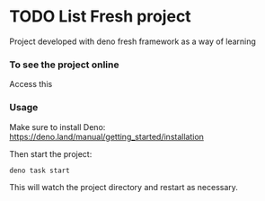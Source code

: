 # TODO List Fresh project

Project developed with deno fresh framework as a way of learning

### To see the project online

Access this 

### Usage

Make sure to install Deno: https://deno.land/manual/getting_started/installation

Then start the project:

```
deno task start
```

This will watch the project directory and restart as necessary.

